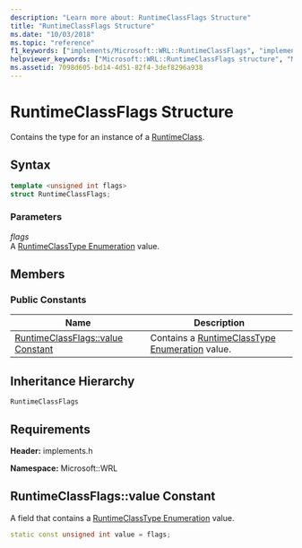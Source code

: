 ```yaml
---
description: "Learn more about: RuntimeClassFlags Structure"
title: "RuntimeClassFlags Structure"
ms.date: "10/03/2018"
ms.topic: "reference"
f1_keywords: ["implements/Microsoft::WRL::RuntimeClassFlags", "implements/Microsoft::WRL::RuntimeClassFlags::value"]
helpviewer_keywords: ["Microsoft::WRL::RuntimeClassFlags structure", "Microsoft::WRL::RuntimeClassFlags::value constant"]
ms.assetid: 7098d605-bd14-4d51-82f4-3def8296a938
---
```

# RuntimeClassFlags Structure

Contains the type for an instance of a [RuntimeClass](runtimeclass-class.md).

## Syntax

```cpp
template <unsigned int flags>
struct RuntimeClassFlags;
```

### Parameters

*flags*<br/>
A [RuntimeClassType Enumeration](runtimeclasstype-enumeration.md) value.

## Members

### Public Constants

|Name|Description|
|----------|-----------------|
|[RuntimeClassFlags::value Constant](#value-constant)|Contains a [RuntimeClassType Enumeration](runtimeclasstype-enumeration.md) value.|

## Inheritance Hierarchy

`RuntimeClassFlags`

## Requirements

**Header:** implements.h

**Namespace:** Microsoft::WRL

## <a name="value-constant"></a> RuntimeClassFlags::value Constant

A field that contains a [RuntimeClassType Enumeration](runtimeclasstype-enumeration.md) value.

```cpp
static const unsigned int value = flags;
```
